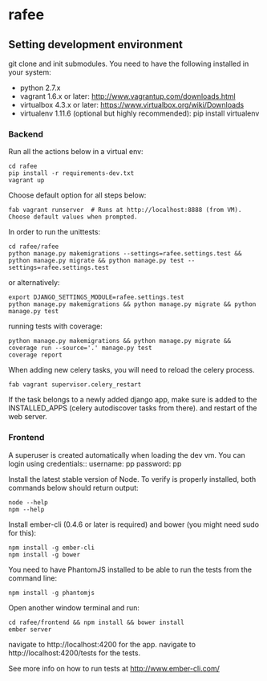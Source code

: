 rafee
=====

## Setting development environment

git clone and init submodules.
You need to have the following installed in your system:

- python 2.7.x
- vagrant 1.6.x or later: http://www.vagrantup.com/downloads.html
- virtualbox 4.3.x or later: https://www.virtualbox.org/wiki/Downloads
- virtualenv 1.11.6 (optional but highly recommended): pip install virtualenv

### Backend

Run all the actions below in a virtual env:

    cd rafee
    pip install -r requirements-dev.txt
    vagrant up

Choose default option for all steps below:

    fab vagrant runserver  # Runs at http://localhost:8888 (from VM). Choose default values when prompted.

In order to run the unittests:

    cd rafee/rafee
    python manage.py makemigrations --settings=rafee.settings.test && python manage.py migrate && python manage.py test --settings=rafee.settings.test

or alternatively:

    export DJANGO_SETTINGS_MODULE=rafee.settings.test
    python manage.py makemigrations && python manage.py migrate && python manage.py test

running tests with coverage:

    python manage.py makemigrations && python manage.py migrate && coverage run --source='.' manage.py test
    coverage report


When adding new celery tasks, you will need to reload the celery process.

    fab vagrant supervisor.celery_restart

If the task belongs to a newly added django app, make sure is added to the INSTALLED_APPS (celery autodiscover tasks
from there). and restart of the web server.


### Frontend

A superuser is created automatically when loading the dev vm. You can login using credentials::
    username: pp
    password: pp

Install the latest stable version of Node. To verify is properly installed, both commands below should return output:

    node --help
    npm --help

Install ember-cli (0.4.6 or later is required) and bower (you might need sudo for this):

    npm install -g ember-cli
    npm install -g bower

You need to have PhantomJS installed to be able to run the tests from the command line:

    npm install -g phantomjs

Open another window terminal and run:

    cd rafee/frontend && npm install && bower install
    ember server

navigate to http://localhost:4200 for the app.
navigate to http://localhost:4200/tests for the tests.

See more info on how to run tests at http://www.ember-cli.com/

